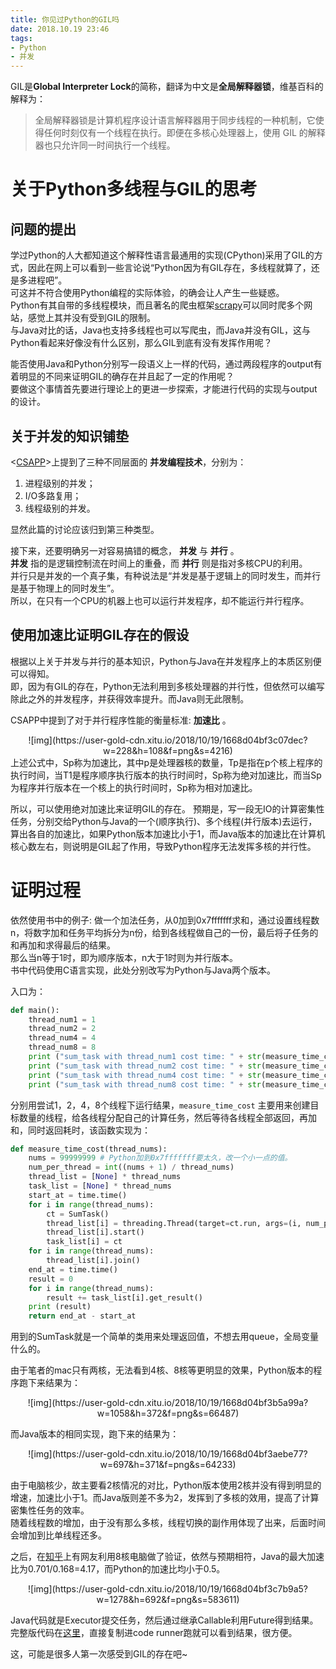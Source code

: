 ```yaml
---
title: 你见过Python的GIL吗
date: 2018.10.19 23:46
tags:
- Python
- 并发
---
```


GIL是**Global Interpreter Lock**的简称，翻译为中文是**全局解释器锁**，维基百科的解释为：

> 全局解释器锁是计算机程序设计语言解释器用于同步线程的一种机制，它使得任何时刻仅有一个线程在执行。即便在多核心处理器上，使用 GIL 的解释器也只允许同一时间执行一个线程。

<!--more-->

# 关于Python多线程与GIL的思考


## 问题的提出

学过Python的人大都知道这个解释性语言最通用的实现(CPython)采用了GIL的方式，因此在网上可以看到一些言论说“Python因为有GIL存在，多线程就算了，还是多进程吧”。   
可这并不符合使用Python编程的实际体验，的确会让人产生一些疑惑。   
Python有其自带的多线程模块，而且著名的爬虫框架[scrapy](https://github.com/scrapy/scrapy)可以同时爬多个网站，感觉上其并没有受到GIL的限制。   
与Java对比的话，Java也支持多线程也可以写爬虫，而Java并没有GIL，这与Python看起来好像没有什么区别，那么GIL到底有没有发挥作用呢？   

能否使用Java和Python分别写一段语义上一样的代码，通过两段程序的output有着明显的不同来证明GIL的确存在并且起了一定的作用呢？   
要做这个事情首先要进行理论上的更进一步探索，才能进行代码的实现与output的设计。


## 关于并发的知识铺垫

<[CSAPP](https://book.douban.com/subject/26912767/)>上提到了三种不同层面的 **并发编程技术**，分别为：

1.  进程级别的并发；
2.  I/O多路复用；
3.  线程级别的并发。

显然此篇的讨论应该归到第三种类型。

接下来，还要明确另一对容易搞错的概念， **并发** 与 **并行** 。  
**并发** 指的是逻辑控制流在时间上的重叠，而 **并行** 则是指对多核CPU的利用。  
并行只是并发的一个真子集，有种说法是“并发是基于逻辑上的同时发生，而并行是基于物理上的同时发生”。  
所以，在只有一个CPU的机器上也可以运行并发程序，却不能运行并行程序。


## 使用加速比证明GIL存在的假设

根据以上关于并发与并行的基本知识，Python与Java在并发程序上的本质区别便可以得知。  
即，因为有GIL的存在，Python无法利用到多核处理器的并行性，但依然可以编写除此之外的并发程序，并获得效率提升。而Java则无此限制。  

CSAPP中提到了对于并行程序性能的衡量标准: **加速比** 。
<div align=center>
![img](https://user-gold-cdn.xitu.io/2018/10/19/1668d04bf3c07dec?w=228&h=108&f=png&s=4216)
</div>
上述公式中，Sp称为加速比，其中p是处理器核的数量，Tp是指在p个核上程序的执行时间，当T1是程序顺序执行版本的执行时间时，Sp称为绝对加速比，而当Sp为程序并行版本在一个核上的执行时间时，Sp称为相对加速比。  

所以，可以使用绝对加速比来证明GIL的存在。
预期是，写一段无IO的计算密集性任务，分别交给Python与Java的一个(顺序执行)、多个线程(并行版本)去运行，算出各自的加速比，如果Python版本加速比小于1，而Java版本的加速比在计算机核心数左右，则说明是GIL起了作用，导致Python程序无法发挥多核的并行性。


# 证明过程

依然使用书中的例子: 做一个加法任务，从0加到0x7fffffff求和，通过设置线程数n，将数字加和任务平均拆分为n份，给到各线程做自己的一份，最后将子任务的和再加和求得最后的结果。  
那么当n等于1时，即为顺序版本，n大于1时则为并行版本。  
书中代码使用C语言实现，此处分别改写为Python与Java两个版本。

入口为：
```python
def main():
    thread_num1 = 1
    thread_num2 = 2
    thread_num4 = 4
    thread_num8 = 8
    print ("sum_task with thread_num1 cost time: " + str(measure_time_cost(thread_num1)) + "s in Python version.")
    print ("sum_task with thread_num2 cost time: " + str(measure_time_cost(thread_num2)) + "s in Python version.")
    print ("sum_task with thread_num4 cost time: " + str(measure_time_cost(thread_num4)) + "s in Python version.")
    print ("sum_task with thread_num8 cost time: " + str(measure_time_cost(thread_num4)) + "s in Python version.")
```

分别用尝试1，2，4，8个线程下运行结果，`measure_time_cost` 主要用来创建目标数量的线程，给各线程分配自己的计算任务，然后等待各线程全部返回，再加和，同时返回耗时，该函数实现为：  
```python
def measure_time_cost(thread_nums):
    nums = 99999999 # Python加到0x7fffffff要太久，改一个小一点的值。
    num_per_thread = int((nums + 1) / thread_nums)
    thread_list = [None] * thread_nums
    task_list = [None] * thread_nums
    start_at = time.time()
    for i in range(thread_nums):
        ct = SumTask()
        thread_list[i] = threading.Thread(target=ct.run, args=(i, num_per_thread))
        thread_list[i].start()
        task_list[i] = ct
    for i in range(thread_nums):
        thread_list[i].join()
    end_at = time.time()
    result = 0
    for i in range(thread_nums):
        result += task_list[i].get_result()
    print (result)
    return end_at - start_at
```

用到的SumTask就是一个简单的类用来处理返回值，不想去用queue，全局变量什么的。  

由于笔者的mac只有两核，无法看到4核、8核等更明显的效果，Python版本的程序跑下来结果为：  
<div align=center>
![img](https://user-gold-cdn.xitu.io/2018/10/19/1668d04bf3b5a99a?w=1058&h=372&f=png&s=66487)
</div>

而Java版本的相同实现，跑下来的结果为：  
<div align=center>
![img](https://user-gold-cdn.xitu.io/2018/10/19/1668d04bf3aebe77?w=697&h=371&f=png&s=64233)
</div>

由于电脑核少，故主要看2核情况的对比，Python版本使用2核并没有得到明显的增速，加速比小于1。而Java版则差不多为2，发挥到了多核的效用，提高了计算密集性任务的效率。  
随着线程数的增加，由于没有那么多核，线程切换的副作用体现了出来，后面时间会增加到比单线程还多。  

之后，在[知乎](https://www.zhihu.com/question/296546864/answer/501359602)上有网友利用8核电脑做了验证，依然与预期相符，Java的最大加速比为0.701/0.168=4.17，而Python的加速比均小于0.5。
<div align=center>
![img](https://user-gold-cdn.xitu.io/2018/10/19/1668d04bf3c7b9a5?w=1278&h=692&f=png&s=583611)
</div>

Java代码就是Executor提交任务，然后通过继承Callable利用Future得到结果。
完整版代码在[这里](https://github.com/guerbai/it-does-works)，直接复制进code runner跑就可以看到结果，很方便。

这，可能是很多人第一次感受到GIL的存在吧~
